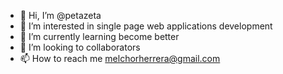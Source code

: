 - 👋 Hi, I’m @petazeta
- 👀 I’m interested in single page web applications development
- 🌱 I’m currently learning become better
- 💞️ I’m looking to collaborators
- 📫 How to reach me melchorherrera@gmail.com

<!---
petazeta/petazeta is a ✨ special ✨ repository because its `README.md` (this file) appears on your GitHub profile.
You can click the Preview link to take a look at your changes.
--->
